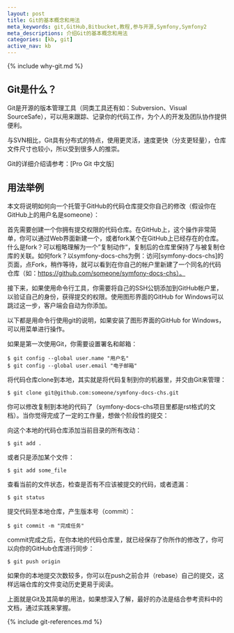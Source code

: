 ```yaml
---
layout: post
title: Git的基本概念和用法
meta_keywords: git,GitHub,Bitbucket,教程,参与开源,Symfony,Symfony2
meta_descriptions: 介绍Git的基本概念和用法
categories: [kb, git]
active_nav: kb
---
```


{% include why-git.md %}

Git是什么？
-----------

Git是开源的版本管理工具（同类工具还有如：Subversion、Visual SourceSafe），可以用来跟踪、记录你的代码工作，为个人的开发及团队协作提供便利。

与SVN相比，Git具有分布式的特点，使用更灵活，速度更快（分支更轻量），仓库文件尺寸也较小，所以受到很多人的推崇。

Git的详细介绍请参考：[Pro Git 中文版]

用法举例
--------

本文将说明如何向一个托管于GitHub的代码仓库提交你自己的修改（假设你在GitHub上的用户名是someone）：

首先需要创建一个你拥有提交权限的代码仓库。在GitHub上，这个操作非常简单，你可以通过Web界面新建一个，或者fork某个在GitHub上已经存在的仓库。什么是fork？可以粗略理解为一个”复制动作“，复制后的仓库里保持了与被复制仓库的关联。如何fork？以symfony-docs-chs为例：访问[symfony-docs-chs]的页面，点Fork，稍作等待，就可以看到在你自己的帐户里新建了一个同名的代码仓库（如：https://github.com/someone/symfony-docs-chs）。

接下来，如果使用命令行工具，你需要将自己的SSH公钥添加到GitHub帐户里，以验证自己的身份，获得提交的权限。使用图形界面的GitHub for Windows可以跳过这一步，客户端会自动为你添加。

以下都是用命令行使用git的说明，如果安装了图形界面的GitHub for Windows，可以用菜单进行操作。

如果是第一次使用Git，你需要设置署名和邮箱：

    $ git config --global user.name "用户名"
    $ git config --global user.email "电子邮箱"

将代码仓库clone到本地，其实就是将代码复制到你的机器里，并交由Git来管理：

    $ git clone git@github.com:someone/symfony-docs-chs.git

你可以修改复制到本地的代码了（symfony-docs-chs项目里都是rst格式的文档）。当你觉得完成了一定的工作量，想做个阶段性的提交：

向这个本地的代码仓库添加当前目录的所有改动：

    $ git add .

或者只是添加某个文件：

    $ git add some_file

查看当前的文件状态，检查是否有不应该被提交的代码，或者遗漏：

    $ git status

提交代码至本地仓库，产生版本号（commit）：

    $ git commit -m "完成任务"

commit完成之后，在你本地的代码仓库里，就已经保存了你所作的修改了，你可以向你的GitHub仓库进行同步：

    $ git push origin

如果你的本地提交次数较多，你可以在push之前合并（rebase）自己的提交，这样远端仓库的文件变动历史更易于阅读。

上面就是Git及其简单的用法，如果想深入了解，最好的办法是结合参考资料中的文档，通过实践来掌握。

{% include git-references.md %}
